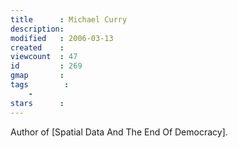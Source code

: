 ```yaml
---
title      : Michael Curry
description: 
modified   : 2006-03-13
created    : 
viewcount  : 47
id         : 269
gmap       : 
tags        :
    - 
stars      : 
---
```


Author of [Spatial Data And The End Of Democracy].

